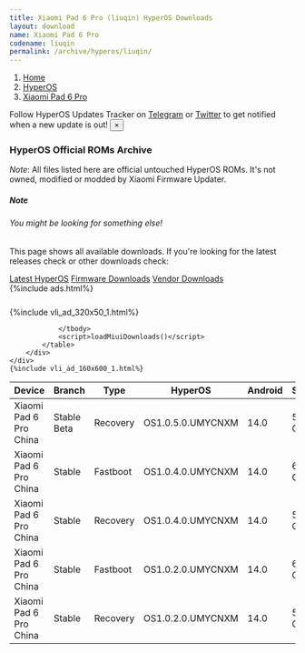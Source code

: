 ```yaml
---
title: Xiaomi Pad 6 Pro (liuqin) HyperOS Downloads
layout: download
name: Xiaomi Pad 6 Pro
codename: liuqin
permalink: /archive/hyperos/liuqin/
---
```

<nav aria-label="breadcrumb">
    <ol class="breadcrumb">
        <li class="breadcrumb-item"><a href="/">Home</a></li>
        <li class="breadcrumb-item"><a href="/hyperos/">HyperOS</a></li>
        <li class="breadcrumb-item active" aria-current="page"><a href="/hyperos/liuqin/">Xiaomi Pad 6 Pro</a></li>
    </ol>
</nav>
<div class="alert alert-primary alert-dismissible fade show" role="alert">
    Follow HyperOS Updates Tracker on <a href="https://t.me/MIUIUpdatesTracker" class="alert-link">Telegram</a>
     or <a href="https://twitter.com/MiFwUpdater" class="alert-link">Twitter</a> to get notified when a new update is out!
    <button type="button" class="close" data-dismiss="alert" aria-label="Close">
        <span aria-hidden="true">&times;</span>
    </button>
</div>

### HyperOS Official ROMs Archive
*Note*: All files listed here are official untouched HyperOS ROMs. It's not owned, modified or modded by Xiaomi Firmware Updater.
<div class="card">
  <div class="card-body">
    <h5 class="card-title">Note</h5>
    <h6 class="card-subtitle mb-2 text-muted">You might be looking for something else!</h6>
    <p class="card-text">This page shows all available downloads.
     If you're looking for the latest releases check or other downloads check:</p>
    <a href="/hyperos/liuqin/" class="card-link">Latest HyperOS</a>
    <a href="/firmware/liuqin/" class="card-link">Firmware Downloads</a>
    <a href="/vendor/liuqin/" class="card-link">Vendor Downloads</a>
  </div>
</div>
{%include ads.html%}
<div class="row justify-content-center">
    <div class="col-10">
        <div class="table-responsive-md" style="margin-top: 25px;">
            {%include vli_ad_320x50_1.html%}
            <table id="miui" class="display dt-responsive nowrap compact table table-striped table-hover table-sm">
                <thead class="thead-dark">
                    <tr>
                        <th data-ref="device">Device</th>
                        <th data-ref="branch">Branch</th>
                        <th data-ref="type">Type</th>
                        <th data-ref="miui">HyperOS</th>
                        <th data-ref="android">Android</th>
                        <th data-ref="size">Size</th>
                        <th data-ref="size">Date</th>
                        <th data-ref="link">Link</th>
                    </tr>
                </thead>
                <tbody>
                <tr><td>Xiaomi Pad 6 Pro China</td><td>Stable Beta</td><td>Recovery</td><td>OS1.0.5.0.UMYCNXM</td><td>14.0</td><td>5.5 GB</td><td>2024-04-05</td><td><a href="/hyperos/liuqin/stable beta/OS1.0.5.0.UMYCNXM/">Download</a></td></tr>
<tr><td>Xiaomi Pad 6 Pro China</td><td>Stable</td><td>Fastboot</td><td>OS1.0.4.0.UMYCNXM</td><td>14.0</td><td>6.4 GB</td><td>2024-02-04</td><td><a href="/hyperos/liuqin/stable/OS1.0.4.0.UMYCNXM/">Download</a></td></tr>
<tr><td>Xiaomi Pad 6 Pro China</td><td>Stable</td><td>Recovery</td><td>OS1.0.4.0.UMYCNXM</td><td>14.0</td><td>5.5 GB</td><td>2024-01-26</td><td><a href="/hyperos/liuqin/stable/OS1.0.4.0.UMYCNXM/">Download</a></td></tr>
<tr><td>Xiaomi Pad 6 Pro China</td><td>Stable</td><td>Fastboot</td><td>OS1.0.2.0.UMYCNXM</td><td>14.0</td><td>6.1 GB</td><td>2023-12-29</td><td><a href="/hyperos/liuqin/stable/OS1.0.2.0.UMYCNXM/">Download</a></td></tr>
<tr><td>Xiaomi Pad 6 Pro China</td><td>Stable</td><td>Recovery</td><td>OS1.0.2.0.UMYCNXM</td><td>14.0</td><td>5.3 GB</td><td>2023-12-20</td><td><a href="/hyperos/liuqin/stable/OS1.0.2.0.UMYCNXM/">Download</a></td></tr>

                </tbody>
                <script>loadMiuiDownloads()</script>
            </table>
        </div>
    </div>
    {%include vli_ad_160x600_1.html%}
</div>

